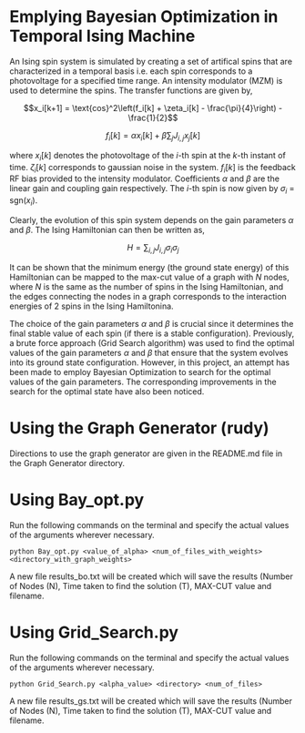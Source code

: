 # Emplying Bayesian Optimization in Temporal Ising Machine
An Ising spin system is simulated by creating a set of artifical spins that are characterized in a temporal basis i.e. each spin corresponds to a photovoltage for a specified time range. An intensity modulator (MZM) is used to determine the spins. The transfer functions are given by,

```math
x_i[k+1] = \text{cos}^2\left(f_i[k] + \zeta_i[k] - \frac{\pi}{4}\right) - \frac{1}{2}
```

```math

f_i[k] = \alpha x_i[k] + \beta \sum_j J_{i,j} x_j[k]
```

where $x_i[k]$ denotes the photovoltage of the $i$-th spin at the $k$-th instant of time. $\zeta_i[k]$ corresponds to gaussian noise in the system. $f_i[k]$ is the feedback RF bias provided to the intensity modulator. Coefficients $\alpha$ and $\beta$ are the linear gain and coupling gain respectively. The $i$-th spin is now given by $\sigma_i$ = sgn($x_i$).

Clearly, the evolution of this spin system depends on the gain parameters $\alpha$ and $\beta$. The Ising Hamiltonian can then be written as,
```math \label{eq: Hamiltonian}
H = \sum_{i, j} J_{i,j} \sigma_i \sigma_j
```

It can be shown that the minimum energy (the ground state energy) of this Hamiltonian can be mapped to the max-cut value of a graph with $N$ nodes, where $N$ is the same as the number of spins in the Ising Hamiltonian, and the edges connecting the nodes in a graph corresponds to the interaction energies of 2 spins in the Ising Hamiltonina.

The choice of the gain parameters $\alpha$ and $\beta$ is crucial since it determines the final stable value of each spin (if there is a stable configuration). Previously, a brute force approach (Grid Search algorithm) was used to find the optimal values of the gain parameters $\alpha$ and $\beta$ that ensure that the system evolves into its ground state configuration. However, in this project, an attempt has been made to employ Bayesian Optimization to search for the optimal values of the gain parameters. The corresponding improvements in the search for the optimal state have also been noticed.

# Using the Graph Generator (rudy)
Directions to use the graph generator are given in the README.md file in the Graph Generator directory.

# Using Bay_opt.py
Run the following commands on the terminal and specify the actual values of the arguments wherever necessary.
```
python Bay_opt.py <value_of_alpha> <num_of_files_with_weights> <directory_with_graph_weights>
```
A new file results_bo.txt will be created which will save the results (Number of Nodes (N), Time taken to find the solution (T), MAX-CUT value and filename.

# Using Grid_Search.py
Run the following commands on the terminal and specify the actual values of the arguments wherever necessary.
```
python Grid_Search.py <alpha_value> <directory> <num_of_files>
```
A new file results_gs.txt will be created which will save the results (Number of Nodes (N), Time taken to find the solution (T), MAX-CUT value and filename.
